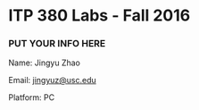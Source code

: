 # ITP 380 Labs - Fall 2016 #

### PUT YOUR INFO HERE ###
Name: Jingyu Zhao

Email: jingyuz@usc.edu

Platform: PC